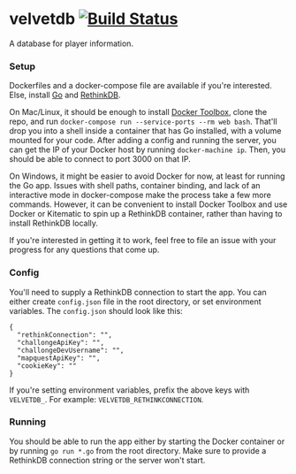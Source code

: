 # velvetdb [![Build Status](https://travis-ci.org/The-Velvet-Room/velvetdb.svg?branch=master)](https://travis-ci.org/The-Velvet-Room/velvetdb)

A database for player information.

### Setup

Dockerfiles and a docker-compose file are available if you're interested. Else,
install [Go](https://golang.org/) and [RethinkDB](http://rethinkdb.com/docs/install/).

On Mac/Linux, it should be enough to install [Docker Toolbox](https://docs.docker.com/mac/), clone the repo,
and run `docker-compose run --service-ports --rm web bash`. That'll drop you into a shell inside a container that has Go
installed, with a volume mounted for your code. After adding a config and running the server, you can get the IP of your
Docker host by running `docker-machine ip`. Then, you should be able to connect to port 3000 on that IP.

On Windows, it might be easier to avoid Docker for now, at least for running the Go app. Issues with shell
paths, container binding, and lack of an interactive mode in docker-compose make the process take a few more commands.
However, it can be convenient to install Docker Toolbox and use Docker or Kitematic to spin up a RethinkDB container, rather than
having to install RethinkDB locally.

If you're interested in getting it to work, feel free to file an issue with your progress for any questions that come up.

### Config

You'll need to supply a RethinkDB connection to start the app.
You can either create `config.json` file in the root directory,
or set environment variables. The `config.json` should look like this:

```
{
  "rethinkConnection": "",
  "challongeApiKey": "",
  "challongeDevUsername": "",
  "mapquestApiKey": "",
  "cookieKey": ""
}
```

If you're setting environment variables, prefix the above keys with `VELVETDB_`.
For example: `VELVETDB_RETHINKCONNECTION`.

### Running

You should be able to run the app either by starting the Docker container or by running `go run *.go`
from the root directory. Make sure to provide a RethinkDB connection string or the server won't start.
